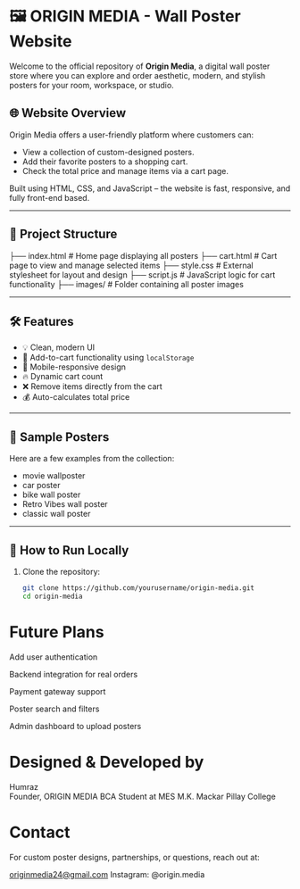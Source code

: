# 🖼️ ORIGIN MEDIA - Wall Poster Website

Welcome to the official repository of **Origin Media**, a digital wall poster store where you can explore and order aesthetic, modern, and stylish posters for your room, workspace, or studio.

## 🌐 Website Overview

Origin Media offers a user-friendly platform where customers can:
- View a collection of custom-designed posters.
- Add their favorite posters to a shopping cart.
- Check the total price and manage items via a cart page.

Built using HTML, CSS, and JavaScript – the website is fast, responsive, and fully front-end based.

---

## 📁 Project Structure

 ├── index.html # Home page displaying all posters
 ├── cart.html # Cart page to view and manage selected items
 ├── style.css # External stylesheet for layout and design
 ├── script.js # JavaScript logic for cart functionality
 ├── images/ # Folder containing all poster images 



---

## 🛠️ Features

- 💡 Clean, modern UI
- 🛒 Add-to-cart functionality using `localStorage`
- 📱 Mobile-responsive design
- 🔥 Dynamic cart count
- ❌ Remove items directly from the cart
- 💰 Auto-calculates total price

---

## 📸 Sample Posters

Here are a few examples from the collection:
- movie wallposter
- car poster
- bike wall poster
- Retro Vibes wall poster
- classic wall poster

 
---

## 🚀 How to Run Locally

1. Clone the repository:
   ```bash
   git clone https://github.com/yourusername/origin-media.git
   cd origin-media

  # Future Plans   
  
  Add user authentication

  Backend integration for real orders

  Payment gateway support

  Poster search and filters

  Admin dashboard to upload posters

  # Designed & Developed by

  Humraz  
  Founder, ORIGIN MEDIA
  BCA Student at MES M.K. Mackar Pillay College

 # Contact
 For custom poster designs, partnerships, or questions, reach out at:

 originmedia24@gmail.com
 Instagram: @origin.media


